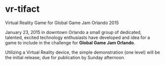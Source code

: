 # vr-tifact
Virtual Reality Game for Global Game Jam Orlando 2015

January 23, 2015 in downtown Orlando a small group of dedicated, talented, excited technology enthusiasts have developed and idea for a game to include in the challenge for __Global Game Jam Orlando__.

Utilizing a Virtual Reality device, the simple demonstration (one level) will be the initial release; due for publication by Sunday afternoon.

